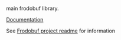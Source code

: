 main frodobuf library.

[Documentation](https://docs.rs/frodobuf)

See [Frodobuf project readme](https://github.com/frodobuf/) for
information
